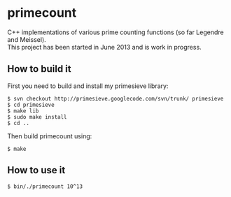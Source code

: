 primecount
==========

C++ implementations of various prime counting functions (so far Legendre and Meissel).  
This project has been started in June 2013 and is work in progress.

How to build it
---------------
  
First you need to build and install my primesieve library:  
```
$ svn checkout http://primesieve.googlecode.com/svn/trunk/ primesieve
$ cd primesieve
$ make lib
$ sudo make install
$ cd ..
```
  
Then build primecount using:
```
$ make
```
  
How to use it
-------------
  
```
$ bin/./primecount 10^13
```

